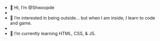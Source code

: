 - 👋 Hi, I’m @Shwoopde
- 
- 👀 I’m interested in being outside... but when I am inside, I learn to code and game.
- 
- 🌱 I’m currently learning HTML, CSS, & JS.



